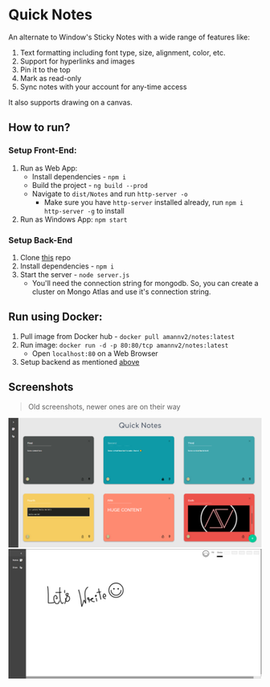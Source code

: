 # Quick Notes

An alternate to Window's Sticky Notes with a wide range of features like:

1. Text formatting including font type, size, alignment, color, etc.
2. Support for hyperlinks and images
3. Pin it to the top
4. Mark as read-only
5. Sync notes with your account for any-time access

It also supports drawing on a canvas.

## How to run?

### Setup Front-End:

1. Run as Web App:
   - Install dependencies - `npm i`
   - Build the project - `ng build --prod`
   - Navigate to `dist/Notes` and run `http-server -o`
     - Make sure you have `http-server` installed already, run `npm i http-server -g` to install
2. Run as Windows App: `npm start`

### Setup Back-End

1. Clone [this](https://github.com/amannv2/Notes-Backend) repo
2. Install dependencies - `npm i`
3. Start the server - `node server.js`
   - You'll need the connection string for mongodb. So, you can create a cluster on Mongo Atlas and use it's connection string.

## Run using Docker:

1. Pull image from Docker hub - `docker pull amannv2/notes:latest`
2. Run image: `docker run -d -p 80:80/tcp amannv2/notes:latest`
   - Open `localhost:80` on a Web Browser
3. Setup backend as mentioned [above](https://github.com/amannv2/Notes#setup-back-end)

## Screenshots

> Old screenshots, newer ones are on their way

![Picture 1](./src/assets/screenshots/1.png)
![Picture 2](./src/assets/screenshots/2.png)

